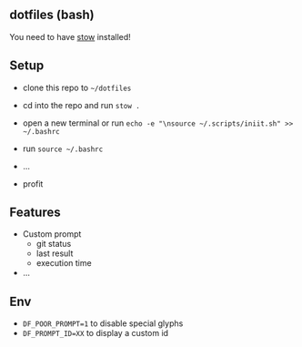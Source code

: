 ## dotfiles (bash)

You need to have [stow](https://www.gnu.org/software/stow/) installed!

## Setup

* clone this repo to `~/dotfiles`
* cd into the repo and run `stow .`
* open a new terminal or run `echo -e "\nsource ~/.scripts/iniit.sh" >> ~/.bashrc`
* run `source ~/.bashrc`

* ...
* profit

## Features

* Custom prompt
    * git status
    * last result
    * execution time
* ...


## Env
* `DF_POOR_PROMPT=1` to disable special glyphs
* `DF_PROMPT_ID=XX` to display a custom id
